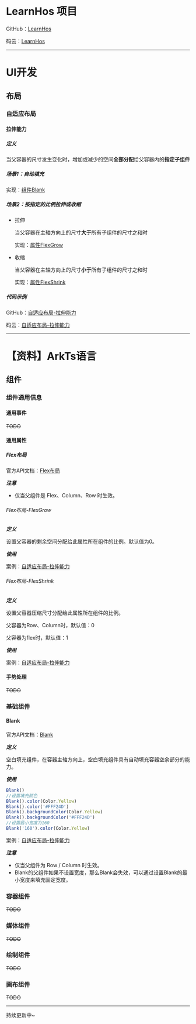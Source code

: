 # LearnHos 项目
GitHub：[LearnHos](https://github.com/fourseas1998/LearnHos)

码云：[LearnHos](https://gitee.com/csh1998/LearnHos)

---

# UI开发
## 布局
### 自适应布局
<a id="Layout-Adaptive-Stretch"></a>
#### 拉伸能力
##### 定义
当父容器的尺寸发生变化时，增加或减少的空间**全部分配**给父容器内的**指定子组件**
##### 场景1：自动填充
实现：[组件Blank](#Compont-Blank)

##### 场景2：按指定的比例拉伸或收缩
- 拉伸

  当父容器在主轴方向上的尺寸**大于**所有子组件的尺寸之和时

  实现：[属性FlexGrow](#Property-Flex)
- 收缩

  当父容器在主轴方向上的尺寸**小于**所有子组件的尺寸之和时

  实现：[属性FlexShrink](#Property-Flex)

##### 代码示例
GitHub：[自适应布局-拉伸能力](https://github.com/fourseas1998/LearnHos/blob/master/entry/src/main/ets/pages/layout/stretch.ets)

码云：[自适应布局-拉伸能力](https://gitee.com/csh1998/LearnHos/blob/master/entry/src/main/ets/pages/layout/stretch.ets)

---
# 【资料】ArkTs语言
## 组件
### 组件通用信息
#### 通用事件
~~TODO~~
#### 通用属性
<a id="Property-Flex"></a>
##### Flex布局
官方API文档：[Flex布局](https://developer.harmonyos.com/cn/docs/documentation/doc-references-V3/ts-universal-attributes-flex-layout-0000001430161081-V3)

***注意***

- 仅当父组件是 Flex、Column、Row 时生效。

###### Flex布局-FlexGrow
***定义***

设置父容器的剩余空间分配给此属性所在组件的比例。默认值为0。

***使用***

案例：[自适应布局-拉伸能力](#Layout-Adaptive-Stretch)

###### Flex布局-FlexShrink
***定义***

设置父容器压缩尺寸分配给此属性所在组件的比例。

父容器为Row、Column时，默认值：0

父容器为flex时，默认值：1

***使用***

案例：[自适应布局-拉伸能力](#Layout-Adaptive-Stretch)

#### 手势处理
~~TODO~~
### 基础组件
<a id="Compont-Blank"></a>
#### Blank
官方API文档：[Blank](https://developer.harmonyos.com/cn/docs/documentation/doc-references-V3/ts-basic-components-blank-0000001380281274-V3)

***定义***

空白填充组件，在容器主轴方向上，空白填充组件具有自动填充容器空余部分的能力。

***使用***
```typescript
Blank()
//设置填充颜色
Blank().color(Color.Yellow)
Blank().color('#FFF24D')
Blank().backgroundColor(Color.Yellow)
Blank().backgroundColor('#FFF24D')
//设置最小宽度为160
Blank('160').color(Color.Yellow)
```
案例：[自适应布局-拉伸能力](#Layout-Adaptive-Stretch)

***注意***

- 仅当父组件为 Row / Column 时生效。
- Blank的父组件如果不设置宽度，那么Blank会失效，可以通过设置Blank的最小宽度来填充固定宽度。

### 容器组件
~~TODO~~
### 媒体组件
~~TODO~~
### 绘制组件
~~TODO~~
### 画布组件
~~TODO~~

---
持续更新中~